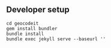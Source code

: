 ## Developer setup

    cd geocodeit
    gem install bundler
    bundle install
    bundle exec jekyll serve --baseurl ''
